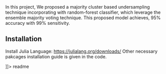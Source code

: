 <snippet>
  <content><![CDATA[
# ${1:Classifying Fraud in Imbalanced Big Data with Julia}
Fraud classification is one of the most challenging problems in machine learning. Frauduland transactions are very minor event
comparing to the legal ones. So, in Big data algorithms shows bias to the Majority events like non-frauduland transactions and 
results in high accuracy but low sensitivity.

In this project, We proposed a majority cluster based undersampling technique incorporating with random-forest classifier, which
leverage the ensemble majority voting technique. This proposed model achieves, 95% accuracy with 99% sensitivity.  

## Installation
Install Julia Language: https://julialang.org/downloads/
Other necessary pakcages installation guide is given in the code. 

]]></content>
  <tabTrigger>readme</tabTrigger>
</snippet>
